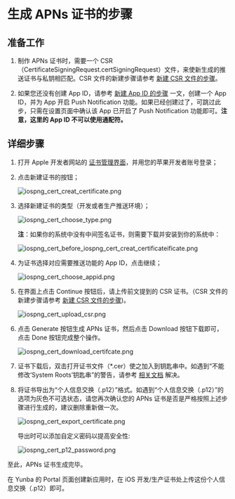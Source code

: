 # 生成 APNs 证书的步骤


## 准备工作

1. 制作 APNs 证书时，需要一个 CSR（CertificateSigningRequest.certSigningRequest）文件，来使新生成的推送证书与私钥相匹配。CSR 文件的新建步骤请参考 [新建 CSR 文件的步骤](ios_kb_iospng_cert_creat_csr_file.md)。

2. 如果您还没有创建 App ID，请参考 [新建 App ID 的步骤](ios_kb_productpng_portal_creat_app_id.md) 一文，创建一个 App ID，并为 App 开启 Push Notification 功能。如果已经创建过了，可跳过此步，只需在设置页面中确认该 App 已开启了 Push Notification 功能即可。**注意，这里的 App ID 不可以使用通配符。**

## 详细步骤

1. 打开 Apple 开发者网站的 [证书管理界面](https://developer.apple.com/account/ios/certificate)，并用您的苹果开发者账号登录；

2. 点击新建证书的按钮；

	![iospng_cert_creat_certificate.png](https://raw.githubusercontent.com/yunba/docs/master/image/iospng_cert_creat_certificate.png)

3. 选择新建证书的类型（开发或者生产推送环境）；

	![iospng_cert_choose_type.png](https://raw.githubusercontent.com/yunba/docs/master/image/iospng_cert_choose_type.png)

	**注**：如果你的系统中没有中间签名证书，则需要下载并安装到你的系统中：

	![iospng_cert_before_iospng_cert_creat_certificateificate.png](https://raw.githubusercontent.com/yunba/docs/master/image/iospng_cert_before_iospng_cert_creat_certificateificate.png)

4. 为证书选择对应需要推送功能的 App ID，点击继续；

	![iospng_cert_choose_appid.png](https://raw.githubusercontent.com/yunba/docs/master/image/iospng_cert_choose_appid.png)

5. 在界面上点击 Continue 按钮后，请上传前文提到的 CSR 证书。（CSR 文件的新建步骤请参考 [新建 CSR 文件的步骤](ios_kb_iospng_cert_creat_csr_file.md))。

	![iospng_cert_upload_csr.png](https://raw.githubusercontent.com/yunba/docs/master/image/iospng_cert_upload_csr.png)
	

6. 点击 Generate 按钮生成 APNs 证书，然后点击 Download 按钮下载即可，点击 Done 按钮完成整个操作。

	![iospng_cert_download_certifcate.png](https://raw.githubusercontent.com/yunba/docs/master/image/iospng_cert_download_certifcate.png)

7. 证书下载后，双击打开证书文件（*.cer）使之加入到钥匙串中。如遇到“不能修改‘System Roots’钥匙串”的警告，请参考 [相关文档](https://github.com/yunba/docs/blob/master/support/troubleshooting/APNs_certificate_key_chain_warning.md "相关文档") 解决。


8. 将证书导出为“个人信息交换（.p12）”格式。如遇到“个人信息交换（.p12）”的选项为灰色不可选状态，请您再次确认您的 APNs 证书是否是严格按照上述步骤进行生成的，建议删除重新做一次。

	![iospng_cert_export_certificate.png](https://raw.githubusercontent.com/yunba/docs/master/image/iospng_cert_export_certificate.png)

	导出时可以添加自定义密码以提高安全性:

	![iospng_cert_p12_password.png](https://raw.githubusercontent.com/yunba/docs/master/image/iospng_cert_p12_password.png)

至此，APNs 证书生成完毕。

在 Yunba 的 Portal 页面创建新应用时，在 iOS 开发/生产证书处上传这份个人信息交换（.p12）即可。
